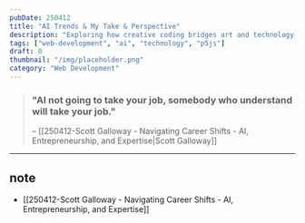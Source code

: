 ```yaml
---
pubDate: 250412
title: "AI Trends & My Take & Perspective"
description: "Exploring how creative coding bridges art and technology, fostering innovation and new forms of digital expression."
tags: ["web-development", "ai", "technology", "p5js"]
draft: 0
thumbnail: "/img/placeholder.png"
category: "Web Development"
---
```



> ### "AI not going to take your job, somebody who understand will take your job."
> – [[250412-Scott Galloway - Navigating Career Shifts - AI, Entrepreneurship, and Expertise|Scott Galloway]] 


---

## note

- [[250412-Scott Galloway - Navigating Career Shifts - AI, Entrepreneurship, and Expertise]]